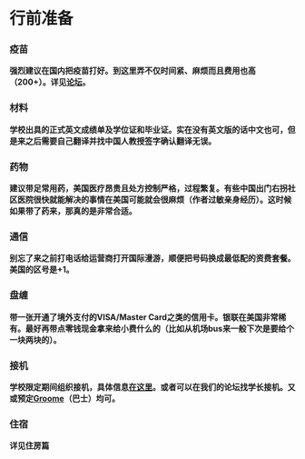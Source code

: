 # 行前准备

### **疫苗**

 **强烈建议在国内把疫苗打好。到这里弄不仅时间紧、麻烦而且费用也高（200+）。详见**[**论坛**](http://bbs.aussa.org/forum.php?mod=viewthread&tid=301)**。**

### **材料**

**学校出具的正式英文成绩单及学位证和毕业证。实在没有英文版的话中文也可，但是来之后需要自己翻译并找中国人教授签字确认翻译无误。**

### **药物**

**建议带足常用药，美国医疗昂贵且处方控制严格，过程繁复。有些中国出门右拐社区医院很快就能解决的事情在美国可能就会很麻烦（作者过敏亲身经历）。这时候如果带了药来，那真的是非常合适。**

### **通信**

**别忘了来之前打电话给运营商打开国际漫游，顺便把号码换成最低配的资费套餐。美国的区号是+1。**

### **盘缠**

**带一张开通了境外支付的VISA/Master Card之类的信用卡。银联在美国非常稀有。最好再带点零钱现金拿来给小费什么的（比如从机场bus来一般下次是要给个一块两块的）。**

### **接机**

**学校限定期间组织接机，具体信息**[**在这里**](http://graduate.auburn.edu/prospective-students/airport-shuttle-registration/)**。或者可以在我们的论坛找学长接机。又或预定**[**Groome**](https://groometransportation.com/auburn/)**（巴士）均可。**

### **住宿**

**详见住房篇**  


## 

